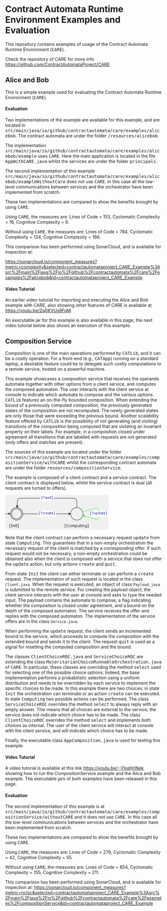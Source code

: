 # Contract Automata Runtime Environment Examples and Evaluation

This repository contains examples of usage of the Contract Automata Runtime Environment (<tt>CARE</tt>).

Check the repository of CARE for more info
https://github.com/ContractAutomataProject/CARE


## Alice and Bob

This is a simple example used for evaluating the Contract Automata Runtime Environment (<tt>CARE</tt>).

#### Evaluation 

Two implementations of the example are available for this example, and are located in <tt>src/main/java/io/github/contractautomata/care/examples/alicebob</tt>. 
The  contract automata are under the folder <tt>/resources/alicebob</tt>.

The implementation  <tt>src/main/java/io/github/contractautomata/care/examples/alicebob/example</tt> uses <tt>CARE</tt>. 
Here the main application is located in the file <tt>AppWithCARE.java</tt> whilst the services are under the folder <tt>principals</tt>.


The second implementation of this example <tt>src/main/java/io/github/contractautomata/care/examples/alicebob/exampleWithoutCare</tt> does not use <tt>CARE</tt>. 
In this case all the low-level communications between services and the orchestrator have been implemented from scratch.

These two implementations are compared to show the benefits brought by using <tt>CARE</tt>. 

Using <tt>CARE</tt>, the measures are: 
Lines of Code = 153,
Cyclomatic Complexity = 16,
Cognitive Complexity = 8.

Without using <tt>CARE</tt>, the measures are:
Lines of Code = 784,
Cyclomatic Complexity = 134,
Cognitive Complexity = 166.

This comparison has been performed using SonarCloud, and is available for inspection at:

<a href="https://sonarcloud.io/component_measures?metric=complexity&selected=contractautomataproject_CARE_Example%3Asrc%2Fmain%2Fjava%2Fio%2Fgithub%2Fcontractautomata%2Fcare%2Fexamples%2Falicebob&id=contractautomataproject_CARE_Example">https://sonarcloud.io/component_measures?metric=complexity&selected=contractautomataproject_CARE_Example%3Asrc%2Fmain%2Fjava%2Fio%2Fgithub%2Fcontractautomata%2Fcare%2Fexamples%2Falicebob&id=contractautomataproject_CARE_Example</a>.


#### Video Tutorial

An  earlier video tutorial for importing and executing the Alice and Bob example with CARE, also showing other features of CARE is available at https://youtu.be/Zq0KVUs9FqM.

An executable jar for this example is also available in this page, the next video tutorial below also shows an execution of this example.


## Composition Service

Composition is one of the main operations performed by <tt>CATLib</tt>, and it can be a costly operation.
For a front-end  (e.g., <tt>CATApp</tt>) running on a standard laptop, a desirable feature could be to delegate such costly computations to a remote service, hosted on a powerful machine.

This example showcases a composition service that receives the operands automata together with other options from a client service, and computes the composed automaton. 
The user interacts with the client service at console  to indicate which  automata to compose and the various options. 
<tt>CATLib</tt> features an on-the-fly bounded composition. When extending the bound of a previously computed  composition, the previously generated states of the composition are not recomputed.
The newly generated states are only those that were exceeding the previous bound. Another scalability feature offered by <tt>CATLib</tt> is the possibility of not generating (and visiting) transitions 
of the composition being computed that are violating an invariant property on their labels. For example, in a composition closed under agreement all transitions that are labelled with requests are not generated
(only offers and matches are present).

The sources of this example are located under the folder <tt>src/main/java/io/github/contractautomata/care/examples/compositionService/withCARE</tt> whilst the corresponding 
contract automata are under the folder <tt>resources/compositionService</tt>.

The example is composed of a client contract and a service contract. The client contract is displayed below, whilst the service contract is dual (all requests are turned to offers).

<img src="resources/compositionService/client.png"/>

Note that the client contract can perform a necessary request <tt>update</tt> from state <tt>Computing</tt>.
This guarantees that in a non-empty orchestration the necessary request of the client is matched by a corresponding offer.
If such request would not be necessary, a non-empty orchestration could be obtained also when the client is composed with a service
that does not offer the <tt>update</tt> action, but only actions <tt>create</tt> and <tt>quit</tt>.

From state <tt>Init</tt> the client can either terminate or can perform a <tt>create</tt> request. 
The implementation of such request is located in the class ``Client.java``. 
When the request is executed, an object of class ``Payload.java`` is submitted to the remote service. 
For creating the payload object, the client service interacts with the user at console and asks to type the needed input.
The payload contains the automata to compose, a flag indicating whether the composition is closed under agreement, and a bound on the depth of the composed automaton. 
The service receives the offer and replies with the composed automaton. The implementation of the service offers are in the class ``Service.java``.

When performing the <tt>update</tt> request, the client sends an incremented bound to the service, which proceeds to compute the composition with the extended bound and sends it to the client.
The request <tt>quit</tt> is used as a signal for resetting the computed composition and the bound.

The classes <tt>ClientChoiceROC.java</tt> and <tt>ServiceChoiceROC</tt> are extending the class <tt>MajoritarianChoiceRunnableOrchestration.java</tt> of <tt>CARE</tt>. 
In particular, these classes are overriding the method <tt>select</tt> used for selecting one of the possible choice options. 
Indeed, the base implementation performs a probabilistic selection using a uniform distribution and needs to be overridden by each service to implement the specific choices to be made. 
In this example there are two choices: in state <tt>Init</tt> the orchestration can terminate or an action <tt>create</tt> can be executed. 
In state <tt>Computing</tt> two possible actions can be performed. 
The class <tt>ServiceChoiceROC</tt> overrides the method <tt>select</tt> to always reply with an empty answer. 
This means that all choices are external to the service, the service does not indicate which choice has to be made.
The class <tt>ClientChoiceROC</tt> overrides the method <tt>select</tt> and implements both choices as internal. 
The user of the client service will interact at console with the client service, and will indicate which choice has to be made. 

Finally, the executable class <tt>AppComposition.java</tt> is used for testing this example.

#### Video Tutorial

A video tutorial is available at this link https://youtu.be/--FbqHrINek  showing how to run the CompositionService example and the Alice and Bob example. 
The executable jars of both examples have been released in this page.

#### Evaluation

The second implementation of this example is at  <tt>src/main/java/io/github/contractautomata/care/examples/compositionService/withoutCARE</tt> and it does not use <tt>CARE</tt>.
In this case all the low-level communications between services and the orchestrator have been implemented from scratch.

These two implementations are compared to show the benefits brought by using <tt>CARE</tt>.

Using <tt>CARE</tt>, the measures are:
Lines of Code = 279,
Cyclomatic Complexity = 42,
Cognitive Complexity = 55.

Without using <tt>CARE</tt>, the measures are:
Lines of Code = 854,
Cyclomatic Complexity = 155,
Cognitive Complexity = 211.

This comparison has been performed using SonarCloud, and is available for inspection at:
https://sonarcloud.io/component_measures?metric=ncloc&selected=contractautomataproject_CARE_Example%3Asrc%2Fmain%2Fjava%2Fio%2Fgithub%2Fcontractautomata%2Fcare%2Fexamples%2FcompositionService&id=contractautomataproject_CARE_Example